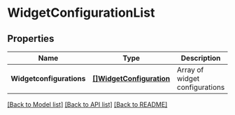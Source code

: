 # WidgetConfigurationList

## Properties
Name | Type | Description | Notes
------------ | ------------- | ------------- | -------------
**Widgetconfigurations** | [**[]WidgetConfiguration**](WidgetConfiguration.md) | Array of widget configurations | [optional] [default to null]

[[Back to Model list]](../README.md#documentation-for-models) [[Back to API list]](../README.md#documentation-for-api-endpoints) [[Back to README]](../README.md)

